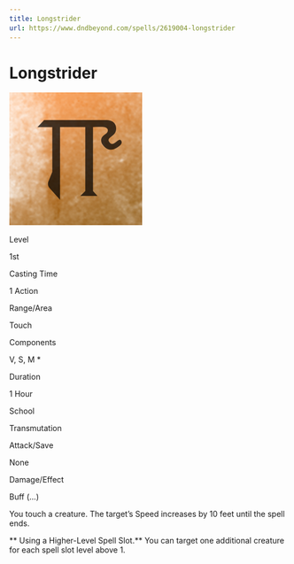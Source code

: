 ```yaml
---
title: Longstrider
url: https://www.dndbeyond.com/spells/2619004-longstrider
---
```


# Longstrider

![Longstrider](longstrider.png)

Level

1st

Casting Time

1 Action

Range/Area

Touch

Components

V, S, M *

Duration

1 Hour

School

Transmutation

Attack/Save

None

Damage/Effect

Buff (...)

You touch a creature. The target’s Speed increases by 10 feet until the spell ends.

** Using a Higher-Level Spell Slot.** You can target one additional creature for each spell slot level above 1.